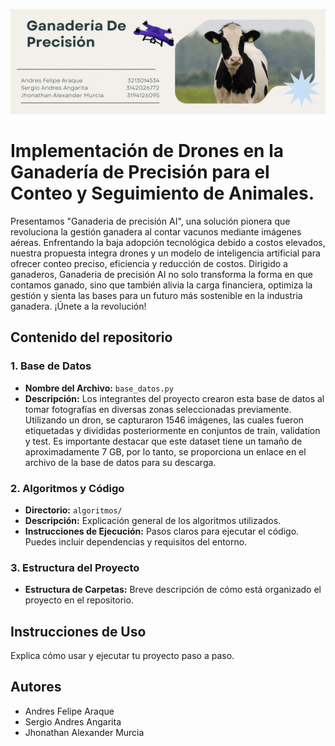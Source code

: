   ![./Ganaderia.gif](./Ganaderia.gif)

# Implementación de Drones en la Ganadería de Precisión para el Conteo y Seguimiento de Animales.

Presentamos "Ganaderia de precisión AI", una solución pionera que revoluciona la gestión ganadera al contar vacunos mediante imágenes aéreas. Enfrentando la baja adopción tecnológica debido a costos elevados, nuestra propuesta integra drones y un modelo de inteligencia artificial para ofrecer conteo preciso, eficiencia y reducción de costos. Dirigido a ganaderos, Ganaderia de precisión AI no solo transforma la forma en que contamos ganado, sino que también alivia la carga financiera, optimiza la gestión y sienta las bases para un futuro más sostenible en la industria ganadera. ¡Únete a la revolución!

## Contenido del repositorio

### 1. Base de Datos

- **Nombre del Archivo:** `base_datos.py`
- **Descripción:** Los integrantes del proyecto crearon esta base de datos al tomar fotografías en diversas zonas seleccionadas previamente. Utilizando un dron, se capturaron 1546 imágenes, las cuales fueron etiquetadas y divididas posteriormente en conjuntos de train, validation y test. Es importante destacar que este dataset tiene un tamaño de aproximadamente 7 GB, por lo tanto, se proporciona un enlace en el archivo de la base de datos para su descarga.

### 2. Algoritmos y Código

- **Directorio:** `algoritmos/`
- **Descripción:** Explicación general de los algoritmos utilizados.
- **Instrucciones de Ejecución:** Pasos claros para ejecutar el código. Puedes incluir dependencias y requisitos del entorno.

### 3. Estructura del Proyecto

- **Estructura de Carpetas:** Breve descripción de cómo está organizado el proyecto en el repositorio.

## Instrucciones de Uso

Explica cómo usar y ejecutar tu proyecto paso a paso.



## Autores
- Andres Felipe Araque
- Sergio Andres Angarita
- Jhonathan Alexander Murcia
